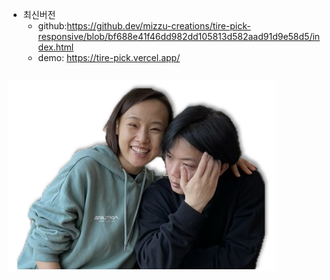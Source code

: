 

- 최신버전
  - github:https://github.dev/mizzu-creations/tire-pick-responsive/blob/bf688e41f46dd982dd105813d582aad91d9e58d5/index.html
  - demo: https://tire-pick.vercel.app/





```js

```

![type1_신랑신부](https://raw.githubusercontent.com/is2js/screenshots/main/type1_신랑신부.png)
